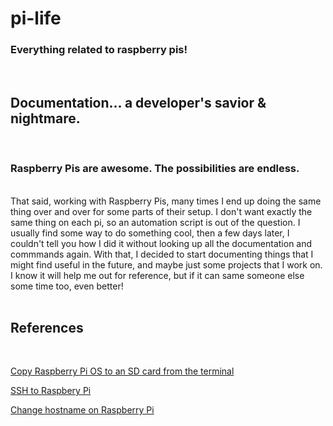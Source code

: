 # pi-life
### Everything related to raspberry pis!

<br>

## Documentation... a developer's savior & nightmare.
<br>

### Raspberry Pis are awesome. The possibilities are endless. 

<br>
That said, working with Raspberry Pis, many times I end up doing the same thing over and over for some parts of their setup. I don't want exactly the same thing on each pi, so an automation script is out of the question. I usually find some way to do something cool, then a few days later, I couldn't tell you how I did it without looking up all the documentation and commmands again. With that, I decided to start documenting things that I might find useful in the future, and maybe just some projects that I work on. I know it will help me out for reference, but if it can same someone else some time too, even better!


<br>
<br>

## References
<br>

[Copy Raspberry Pi OS to an SD card from the terminal](./copy-os-to-sd-card)

[SSH to Raspbery Pi](./ssh-to-pi)

[Change hostname on Raspberry Pi](./change-hostname)
